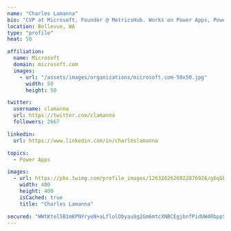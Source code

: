 ```yaml
---
name: "Charles Lamanna"
bio: "CVP at Microsoft, Founder @ MetricsHub. Works on Power Apps, Power Automate, Power Virtual Agent, Common Data Service and Dynamics 365."
location: Bellevue, WA
type: "profile"
heat: 50

affiliation:
  name: Microsoft
  domain: microsoft.com
  images:
    - url: "/assets/images/organizations/microsoft.com-50x50.jpg"
      width: 50
      height: 50

twitter:
  username: clamanna
  url: https://twitter.com/clamanna
  followers: 2667

linkedin:
  url: https://www.linkedin.com/in/charleslamanna

topics:
  - Power Apps

images:
  - url: https://pbs.twimg.com/profile_images/1263202626922876928/g6qGbHZ-_400x400.jpg
    width: 400
    height: 400
    isCached: true
    title: "Charles Lamanna"

secured: "WWtKtel5B1mKPNYryeN+aLflolObyau9g2Gm6mtcXNBCEgjbnfPidUW4RbppSQAIwgOC8OULJqGBPXFZcna25uxqeYu7UN/SsqFd4ztfEZDkPkDNtVtnGBud5HBmpXzC47MvtU1+XQH2k/2/XHpTHh0+JaByySDb7kTdT+iI3XK3/tPBlqXITTRcZuLqvBrlBpbmWPBy/ll3Hk/oB9FsrUCtt6lkU1hhKrrhF4SamSMSe8KBq659wuwkAaLv0dFt+9nLg8M1rKieuLnimDXmM8vJLlIHCsHNE+T1mVvbYZYimDFqwivYTJL3jf3PkLVK7QSnKlJt+doJWiiSwLodMTHVIKJ/DG4XnPtxRNVur4BSh+v/XH4rj9VZ+FEoDCMeN+jomrN5MhEazEDGNEGidLcVZqKrqUu/cJeyefXfr4U=;xDe8FDpIWeIujrGLTFZ5Dw=="
---
```


